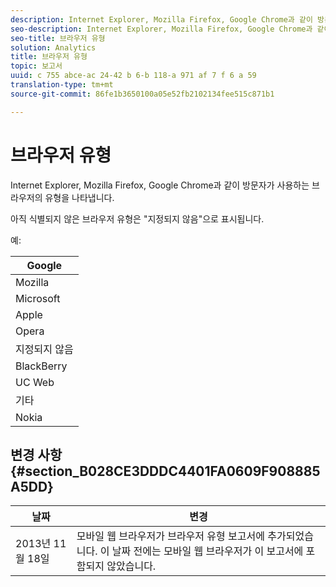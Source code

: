 ```yaml
---
description: Internet Explorer, Mozilla Firefox, Google Chrome과 같이 방문자가 사용하는 브라우저의 유형을 나타냅니다.
seo-description: Internet Explorer, Mozilla Firefox, Google Chrome과 같이 방문자가 사용하는 브라우저의 유형을 나타냅니다.
seo-title: 브라우저 유형
solution: Analytics
title: 브라우저 유형
topic: 보고서
uuid: c 755 abce-ac 24-42 b 6-b 118-a 971 af 7 f 6 a 59
translation-type: tm+mt
source-git-commit: 86fe1b3650100a05e52fb2102134fee515c871b1

---
```



# 브라우저 유형

Internet Explorer, Mozilla Firefox, Google Chrome과 같이 방문자가 사용하는 브라우저의 유형을 나타냅니다.

아직 식별되지 않은 브라우저 유형은 "지정되지 않음"으로 표시됩니다.

예:

| Google |
|---|
| Mozilla |
| Microsoft |
| Apple |
| Opera |
| 지정되지 않음 |
| BlackBerry |
| UC Web |
| 기타 |
| Nokia |

## 변경 사항 {#section_B028CE3DDDC4401FA0609F908885A5DD}

| 날짜 | 변경 |
|---|---|
| 2013년 11월 18일 | 모바일 웹 브라우저가 브라우저 유형 보고서에 추가되었습니다. 이 날짜 전에는 모바일 웹 브라우저가 이 보고서에 포함되지 않았습니다. |

